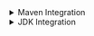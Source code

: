 <details>
<summary>Maven Integration</summary>
<br>
  
  - 1st way, download n configure Maven 
  ![](i/20220728220137.png)  

  - create a test pipeline
  ![](i/20220728220351.png)  

  ![](i/20220728220628.png)  

  ![](i/20220728220807.png)  

  -2nd way, if Maven is already installed on Slave 
  ![](i/20220728220940.png)  

  ![](i/20220728221106.png)  

  - 3rd way, specify the birnary to download n install
  ![](i/20220728221321.png)  
  ![](i/20220728221438.png)  
  ![](i/20220728221555.png)  

  - Alternatively , if need to set JDK version to reference
  ![](i/20220728221715.png)  
  ![](i/20220728221745.png)  

</details>

<details>
<summary>JDK Integration</summary>
<br>

    - Test JDK version

       ![](i/20220728222539.png)  

       ![](i/20220728223107.png)  

    - Manage Jenkins > System Information
  
       ![](i/20220728222833.png)  

     - similarly check this for slave

       ![](i/20220728222934.png)  

       ![](i/20220728223003.png)  

    - to install JDK

      ![](i/20220728223308.png)  

      ![](i/20220728223440.png)  

      ![](i/20220728223508.png)  

    ![](i/20220728223632.png)  

    ![](i/20220728223726.png)  

    ![](i/20220728223759.png)  

    - setting tool at stage level
  
     ![](i/20220728224109.png)  

     - on agent
     ![](i/20220728224309.png)  
     ![](i/20220728224423.png)  
     ![](i/20220728224506.png)  

     - 2nd way , to install JDK
     
      ![](i/20220729085727.png) 
      
      - test the version
    ![](i/20220729085854.png)  

    ![](i/20220729090009.png)  

    - 3rd way to install JDK
    ![](i/20220729090146.png)  

    ![](i/20220729090254.png)  

    - Test the version
    ![](i/20220729090433.png)  

    ![](i/20220729090519.png)  

    ![](i/20220729090536.png)  

    - 4th way, using shell commands
    ![](i/20220729090853.png)  

    ![](i/20220729091051.png)  

    - test the version
    ![](i/20220729091510.png)  

    ![](i/20220729091526.png)  

    ![](i/20220729091607.png)  


</details>